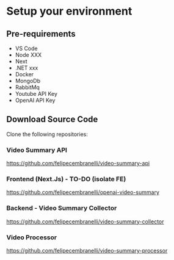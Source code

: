 
# Setup your environment

## Pre-requirements

- VS Code
- Node XXX
- Next
- .NET xxx
- Docker
- MongoDb
- RabbitMq
- Youtube API Key
- OpenAI API Key

## Download Source Code

Clone the following repositories:

### Video Summary API

https://github.com/felipecembranelli/video-summary-api


### Frontend (Next.Js) - TO-DO (isolate FE)

https://github.com/felipecembranelli/openai-video-summary

### Backend - Video Summary Collector

https://github.com/felipecembranelli/video-summary-collector

### Video Processor

https://github.com/felipecembranelli/video-summary-processor

